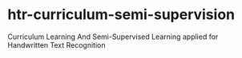 # htr-curriculum-semi-supervision
Curriculum Learning And Semi-Supervised Learning applied for Handwritten Text Recognition
